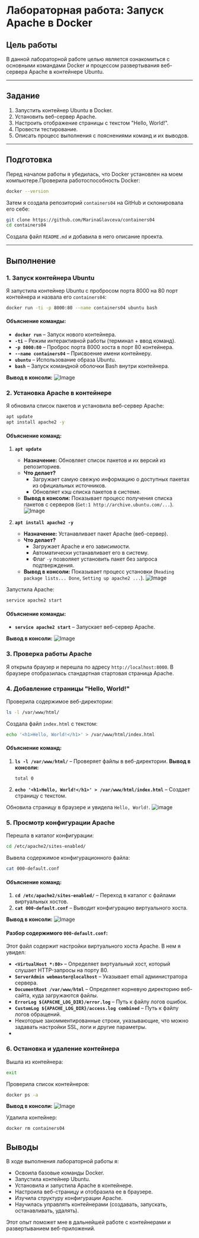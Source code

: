 # Лабораторная работа: Запуск Apache в Docker

## Цель работы
В данной лабораторной работе целью является ознакомиться с основными командами Docker и процессом развертывания веб-сервера Apache в контейнере Ubuntu.

---

## Задание
1. Запустить контейнер Ubuntu в Docker.
2. Установить веб-сервер Apache.
3. Настроить отображение страницы с текстом "Hello, World!".
4. Провести тестирование.
5. Описать процесс выполнения с пояснениями команд и их выводов.

---

## Подготовка
Перед началом работы я убедилась, что Docker установлен на моем компьютере.Проверила  работоспособность Docker:
```sh
docker --version
```

Затем я создала репозиторий `containers04` на GitHub и склонировала его себе:
```sh
git clone https://github.com/MarinaGlavceva/containers04
cd containers04
```

Создала файл `README.md` и добавила в него описание проекта.

---

## Выполнение
### 1. Запуск контейнера Ubuntu
Я запустила контейнер Ubuntu с пробросом порта 8000 на 80 порт контейнера и назвала его `containers04`:

```sh
docker run -ti -p 8000:80 --name containers04 ubuntu bash
```
#### Объяснение команды:
- **`docker run`** – Запуск нового контейнера.
- **`-ti`** – Режим интерактивной работы (терминал + ввод команд).
- **`-p 8000:80`** – Проброс порта 8000 хоста в порт 80 контейнера.
- **`--name containers04`** – Присвоение имени контейнеру.
- **`ubuntu`** – Использование образа Ubuntu.
- **`bash`** – Запуск командной оболочки Bash внутри контейнера.

**Вывод в консоли:**
![Image](https://github.com/user-attachments/assets/18153567-68b2-4fae-9d24-65708b35267f)

### 2. Установка Apache в контейнере
Я обновила список пакетов и установила веб-сервер Apache:
```sh
apt update
apt install apache2 -y
```
#### Объяснение команд:
1. **`apt update`**  
   - **Назначение:** Обновляет список пакетов и их версий из репозиториев.  
   - **Что делает?**  
     - Загружает самую свежую информацию о доступных пакетах из официальных источников.  
     - Обновляет кэш списка пакетов в системе.  
   - **Вывод в консоли:** Показывает процесс получения списка пакетов с серверов (`Get:1 http://archive.ubuntu.com/...`).
![Image](https://github.com/user-attachments/assets/33a57e50-b59d-4cfe-b3a6-d6c5db0b8120)

2. **`apt install apache2 -y`**  
   - **Назначение:** Устанавливает пакет Apache (веб-сервер).  
   - **Что делает?**  
     - Загружает Apache и его зависимости.  
     - Автоматически устанавливает его в систему.  
     - Флаг `-y` позволяет установить пакет без запроса подтверждения.  
   - **Вывод в консоли:** Показывает процесс установки (`Reading package lists... Done`, `Setting up apache2 ...`).
![Image](https://github.com/user-attachments/assets/2937b079-8c20-414c-a4a1-bfd8d23069c3)

Запустила Apache:
```sh
service apache2 start
```
#### Объяснение команды:
- **`service apache2 start`** – Запускает веб-сервер Apache.

**Вывод в консоли:**
![Image](https://github.com/user-attachments/assets/f5d238ff-0035-421d-8c62-5cf5e8111ff6)

### 3. Проверка работы Apache
Я открыла браузер и перешла по адресу `http://localhost:8000`. В браузере отобразилась стандартная стартовая страница Apache.

### 4. Добавление страницы "Hello, World!"
Проверила содержимое веб-директории:
```sh
ls -l /var/www/html/
```

Создала файл `index.html` с текстом:
```sh
echo '<h1>Hello, World!</h1>' > /var/www/html/index.html
```
#### Объяснение команд:
1. **`ls -l /var/www/html/`** – Проверяет файлы в веб-директории.
   **Вывод в консоли:**
   ```
   total 0
   ```
2. **`echo '<h1>Hello, World!</h1>' > /var/www/html/index.html`** – Создает страницу с текстом.

Обновила страницу в браузере и увидела `Hello, World!`.
![image](https://github.com/user-attachments/assets/50234c3b-26f6-419c-b6b5-e861e713657e)

### 5. Просмотр конфигурации Apache
Перешла в каталог конфигурации:
```sh
cd /etc/apache2/sites-enabled/
```

Вывела содержимое конфигурационного файла:
```sh
cat 000-default.conf
```
#### Объяснение команд:
1. **`cd /etc/apache2/sites-enabled/`** – Переход в каталог с файлами виртуальных хостов.
2. **`cat 000-default.conf`** – Выводит конфигурацию виртуального хоста.

**Вывод в консоли:**
![Image](https://github.com/user-attachments/assets/c23eb73e-aae9-44e5-bc46-f3364e4c86f8)

#### Разбор содержимого `000-default.conf`:
Этот файл содержит настройки виртуального хоста Apache. В нем я увидел:
- **`<VirtualHost *:80>`** – Определяет виртуальный хост, который слушает HTTP-запросы на порту 80.
- **`ServerAdmin webmaster@localhost`** – Указывает email администратора сервера.
- **`DocumentRoot /var/www/html`** – Определяет корневую директорию веб-сайта, куда загружаются файлы.
- **`ErrorLog ${APACHE_LOG_DIR}/error.log`** – Путь к файлу логов ошибок.
- **`CustomLog ${APACHE_LOG_DIR}/access.log combined`** – Путь к файлу логов обращений.
- Некоторые закомментированные строки, указывающие, что можно задавать настройки SSL, логи и другие параметры.
- 
### 6. Остановка и удаление контейнера
Вышла из контейнера:
```sh
exit
```

Проверила список контейнеров:
```sh
docker ps -a
```

**Вывод в консоли:**
![Image](https://github.com/user-attachments/assets/afd8ef8a-a1e1-4400-aea9-6b561c06e83c)

Удалила контейнер:
```sh
docker rm containers04
```


## Выводы
В ходе выполнения лабораторной работы я:
- Освоила базовые команды Docker.
- Запустила контейнер Ubuntu.
- Установила и запустила Apache в контейнере.
- Настроила веб-страницу и отобразила ее в браузере.
- Изучила структуру конфигурации Apache.
- Научилась управлять контейнерами (создавать, запускать, останавливать, удалять).

Этот опыт поможет мне в дальнейшей работе с контейнерами и развертыванием веб-приложений.



